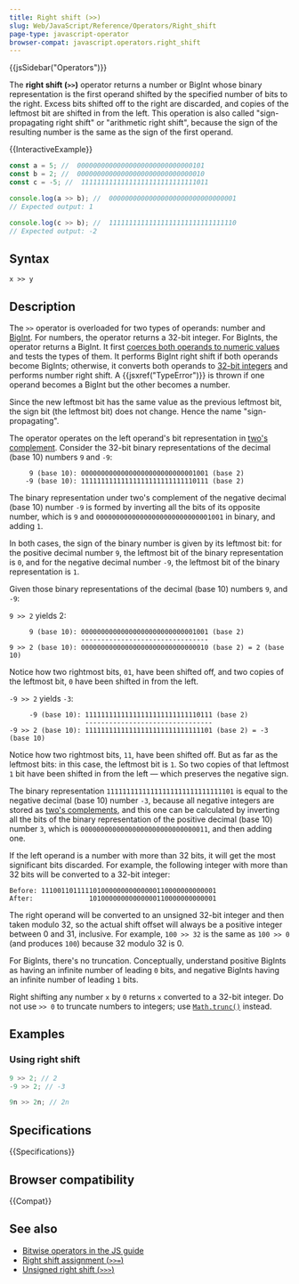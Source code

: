 ```yaml
---
title: Right shift (>>)
slug: Web/JavaScript/Reference/Operators/Right_shift
page-type: javascript-operator
browser-compat: javascript.operators.right_shift
---
```


{{jsSidebar("Operators")}}

The **right shift (`>>`)** operator returns a number or BigInt whose binary representation is the first operand shifted by the specified number of bits to the right. Excess bits shifted off to the right are discarded, and copies of the leftmost bit are shifted in from the left. This operation is also called "sign-propagating right shift" or "arithmetic right shift", because the sign of the resulting number is the same as the sign of the first operand.

{{InteractiveExample}}

```js interactive-example
const a = 5; //  00000000000000000000000000000101
const b = 2; //  00000000000000000000000000000010
const c = -5; //  11111111111111111111111111111011

console.log(a >> b); //  00000000000000000000000000000001
// Expected output: 1

console.log(c >> b); //  11111111111111111111111111111110
// Expected output: -2

```

## Syntax

```js-nolint
x >> y
```

## Description

The `>>` operator is overloaded for two types of operands: number and [BigInt](/en-US/docs/Web/JavaScript/Reference/Global_Objects/BigInt). For numbers, the operator returns a 32-bit integer. For BigInts, the operator returns a BigInt. It first [coerces both operands to numeric values](/en-US/docs/Web/JavaScript/Data_structures#numeric_coercion) and tests the types of them. It performs BigInt right shift if both operands become BigInts; otherwise, it converts both operands to [32-bit integers](/en-US/docs/Web/JavaScript/Reference/Global_Objects/Number#fixed-width_number_conversion) and performs number right shift. A {{jsxref("TypeError")}} is thrown if one operand becomes a BigInt but the other becomes a number.

Since the new leftmost bit has the same value as the previous leftmost bit, the sign bit (the leftmost bit) does not change. Hence the name "sign-propagating".

The operator operates on the left operand's bit representation in [two's complement](https://en.wikipedia.org/wiki/Two's_complement). Consider the 32-bit binary representations of the decimal (base 10) numbers `9` and `-9`:

```plain
     9 (base 10): 00000000000000000000000000001001 (base 2)
    -9 (base 10): 11111111111111111111111111110111 (base 2)
```

The binary representation under two's complement of the negative decimal (base 10) number `-9` is formed by inverting all the bits of its opposite number, which is `9` and `00000000000000000000000000001001` in binary, and adding `1`.

In both cases, the sign of the binary number is given by its leftmost bit: for the positive decimal number `9`, the leftmost bit of the binary representation is `0`, and for the negative decimal number `-9`, the leftmost bit of the binary representation is `1`.

Given those binary representations of the decimal (base 10) numbers `9`, and `-9`:

`9 >> 2` yields 2:

```plain
     9 (base 10): 00000000000000000000000000001001 (base 2)
                  --------------------------------
9 >> 2 (base 10): 00000000000000000000000000000010 (base 2) = 2 (base 10)
```

Notice how two rightmost bits, `01`, have been shifted off, and two copies of the leftmost bit, `0` have been shifted in from the left.

`-9 >> 2` yields `-3`:

```plain
     -9 (base 10): 11111111111111111111111111110111 (base 2)
                   --------------------------------
-9 >> 2 (base 10): 11111111111111111111111111111101 (base 2) = -3 (base 10)
```

Notice how two rightmost bits, `11`, have been shifted off. But as far as the leftmost bits: in this case, the leftmost bit is `1`. So two copies of that leftmost `1` bit have been shifted in from the left — which preserves the negative sign.

The binary representation `11111111111111111111111111111101` is equal to the negative decimal (base 10) number `-3`, because all negative integers are stored as [two's complements](https://en.wikipedia.org/wiki/Two's_complement), and this one can be calculated by inverting all the bits of the binary representation of the positive decimal (base 10) number `3`, which is `00000000000000000000000000000011`, and then adding one.

If the left operand is a number with more than 32 bits, it will get the most significant bits discarded. For example, the following integer with more than 32 bits will be converted to a 32-bit integer:

```plain
Before: 11100110111110100000000000000110000000000001
After:              10100000000000000110000000000001
```

The right operand will be converted to an unsigned 32-bit integer and then taken modulo 32, so the actual shift offset will always be a positive integer between 0 and 31, inclusive. For example, `100 >> 32` is the same as `100 >> 0` (and produces `100`) because 32 modulo 32 is 0.

For BigInts, there's no truncation. Conceptually, understand positive BigInts as having an infinite number of leading `0` bits, and negative BigInts having an infinite number of leading `1` bits.

Right shifting any number `x` by `0` returns `x` converted to a 32-bit integer. Do not use `>> 0` to truncate numbers to integers; use [`Math.trunc()`](/en-US/docs/Web/JavaScript/Reference/Global_Objects/Math/trunc#using_bitwise_no-ops_to_truncate_numbers) instead.

## Examples

### Using right shift

```js
9 >> 2; // 2
-9 >> 2; // -3

9n >> 2n; // 2n
```

## Specifications

{{Specifications}}

## Browser compatibility

{{Compat}}

## See also

- [Bitwise operators in the JS guide](/en-US/docs/Web/JavaScript/Guide/Expressions_and_operators#bitwise_operators)
- [Right shift assignment (`>>=`)](/en-US/docs/Web/JavaScript/Reference/Operators/Right_shift_assignment)
- [Unsigned right shift (`>>>`)](/en-US/docs/Web/JavaScript/Reference/Operators/Unsigned_right_shift)
